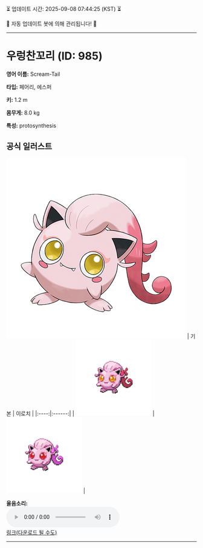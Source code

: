 
⏳ 업데이트 시간: 2025-09-08 07:44:25 (KST) ⏳

🤖 자동 업데이트 봇에 의해 관리됩니다! 🤖

---

# 우렁찬꼬리 (ID: 985)
**영어 이름:** Scream-Tail

**타입:** 페어리, 에스퍼

**키:** 1.2 m

**몸무게:** 8.0 kg

**특성:** protosynthesis

## 공식 일러스트
![](https://raw.githubusercontent.com/PokeAPI/sprites/master/sprites/pokemon/other/official-artwork/985.png)
| 기본 | 이로치 |
|:----:|:------:|
| <img src="https://raw.githubusercontent.com/PokeAPI/sprites/master/sprites/pokemon/985.png" width="200"> | <img src="https://raw.githubusercontent.com/PokeAPI/sprites/master/sprites/pokemon/shiny/985.png" width="200"> |

**울음소리:**<br><audio controls src="https://raw.githubusercontent.com/PokeAPI/cries/main/cries/pokemon/latest/985.ogg"></audio><br> [링크(다운로드 될 수도)](https://raw.githubusercontent.com/PokeAPI/cries/main/cries/pokemon/latest/985.ogg)


---
